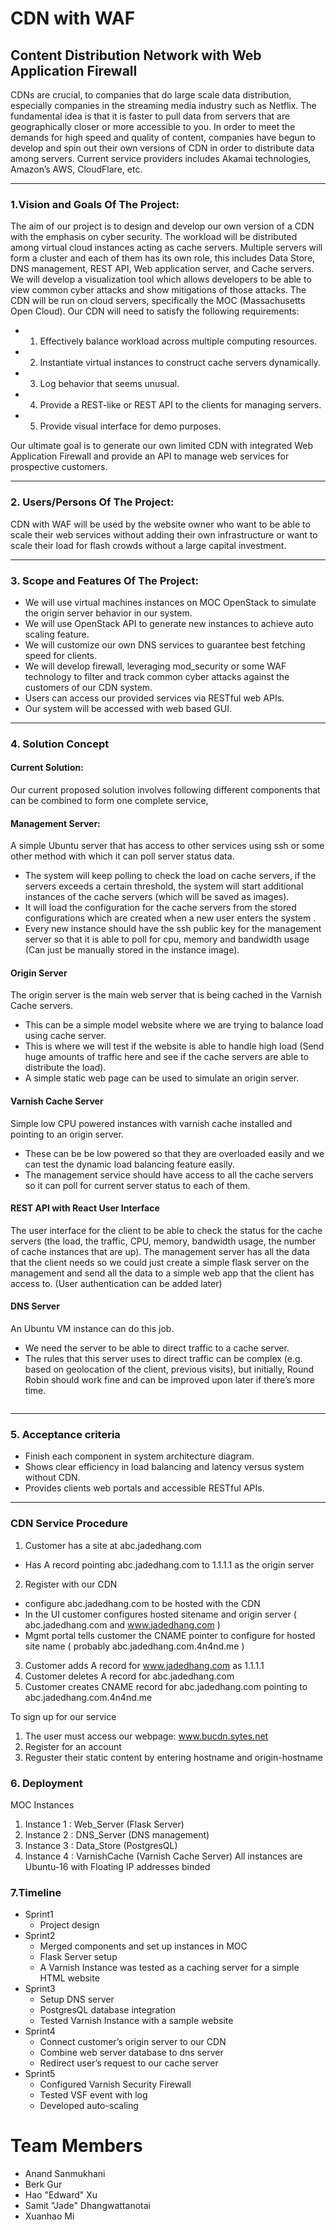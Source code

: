 # CDN with WAF


## Content Distribution Network with Web Application Firewall

CDNs are crucial, to companies that do large scale data distribution, especially companies in the streaming media industry such as Netflix. The fundamental idea is that it is faster to pull data from servers that are geographically closer or more accessible to you. In order to meet the demands for high speed and quality of content, companies have begun to develop and spin out their own versions of CDN in order to distribute data among servers. Current service providers includes Akamai technologies, Amazon’s AWS, CloudFlare, etc.  

<hr>

### 1.Vision and Goals Of The Project:
The aim of our project is to design and develop our own version of a CDN with the emphasis on cyber security. The workload will be distributed among virtual cloud instances acting as cache servers. Multiple servers will form a cluster and each of them  has its own role, this includes Data Store, DNS management, REST API, Web application server, and Cache servers. We will develop a visualization tool which allows developers to be able to view common cyber attacks and show mitigations of those attacks. The CDN will be run on cloud servers, specifically the MOC (Massachusetts Open Cloud).
Our CDN will need to satisfy the following requirements:
- 1. Effectively balance workload across multiple computing resources.
- 2. Instantiate virtual instances to construct cache servers dynamically. 
- 3. Log behavior that seems unusual.
- 4. Provide a REST-like or REST API to the clients for managing servers.
- 5. Provide visual interface for demo purposes.

Our ultimate goal is to generate our own limited CDN with integrated Web Application Firewall and provide an API to manage web services for prospective customers.

<hr>

### 2. Users/Persons Of The Project:

CDN with WAF will be used by the website owner who want to be able to scale their web services without adding their own infrastructure or want to scale their load for flash crowds without a large capital investment.
<hr>

### 3. Scope and Features Of The Project:

- We will use virtual machines instances on MOC OpenStack to simulate the origin server behavior in our system.
- We will use OpenStack API to generate new instances to achieve auto scaling feature.
- We will customize our own DNS services to guarantee best fetching speed for clients. 
- We will develop firewall, leveraging mod_security or some WAF technology to filter and track common cyber attacks against the customers of our CDN system. 
- Users can access our provided services via RESTful web APIs.
- Our system will be accessed with web based GUI. 

<hr>

### 4. Solution Concept
#### Current Solution:
Our current proposed solution involves following different components that can be combined to form one complete service,
#### Management Server:
A simple Ubuntu server that has access to other services using ssh  or some other method with which it can poll server status data. 

 - The system will keep polling to check the load on cache servers, if the servers  exceeds a certain threshold, the system will start additional instances of the cache servers (which will be saved as images).
 - It will load the configuration for the cache servers from the stored configurations which are created when a new user enters the system .
 - Every new instance should have the ssh public key for the management server so that it is able to poll for cpu, memory and bandwidth usage (Can just be manually stored in the instance image).
 
#### Origin Server 
The origin server is the main web server that is being cached in the Varnish Cache servers.

 - This can be a simple model website where we are trying to balance load using cache server.
 - This is where we will test if the website is able to handle high load (Send huge amounts of traffic here and see if the cache servers are able to distribute the load).
 - A simple static web page can be used to simulate an origin server.

#### Varnish Cache Server
Simple low CPU powered instances with varnish cache installed and pointing to an origin server.

 - These can be be low powered so that they are overloaded easily and we can test the dynamic load balancing feature easily.
 - The management service should have access to all the cache servers so it can poll for current server status to each of them.

#### REST API with React User Interface
The user interface  for the client to be able to check the status for the cache servers (the load, the traffic, CPU, memory, bandwidth usage, the number of cache instances that are up). The management server has all the data that the client needs so we could just create a simple flask server on the management and send all the data to a simple web app that the client has access to. (User authentication can be added later)

#### DNS Server
An Ubuntu VM instance can do this job.

- We need the server to be able to direct traffic to a cache server.
- The rules that this server uses to direct traffic can be complex (e.g. based on geolocation of the client, previous visits), but initially, Round Robin should work fine and can be improved upon later if there’s more time.

<figure>
	<a ><img src="/images/BlockDiagram.jpg" alt=""></a>
</figure>

<hr>

### 5. Acceptance criteria
 - Finish each component in system architecture diagram.
 - Shows clear efficiency in load balancing and latency versus system without CDN.
 - Provides clients web portals and accessible RESTful APIs.  

<hr>

### CDN Service Procedure  

1) Customer has a site at abc.jadedhang.com
  * Has A record pointing  abc.jadedhang.com to 1.1.1.1 as the origin server
2) Register with our CDN
  * configure abc.jadedhang.com to be hosted with the CDN
  * In the UI customer configures hosted sitename and origin server
    ( abc.jadedhang.com and www.jadedhang.com )
  * Mgmt portal tells customer the CNAME pointer to configure for hosted site name   ( probably abc.jadedhang.com.4n4nd.me ) 
3) Customer adds A record for www.jadedhang.com as 1.1.1.1
4) Customer deletes A record for abc.jadedhang.com
5) Customer creates CNAME record for abc.jadedhang.com pointing to abc.jadedhang.com.4n4nd.me

To sign up for our service
1. The user must access our webpage: www.bucdn.sytes.net
2. Register for an account
3. Reguster their static content by entering hostname and origin-hostname

### 6. Deployment
MOC Instances
1. Instance 1 : Web_Server (Flask Server)
2. Instance 2 : DNS_Server (DNS management)
3. Instance 3 : Data_Store (PostgresQL)
4. Instance 4 : VarnishCache (Varnish Cache Server)
All instances are Ubuntu-16 with Floating IP addresses binded

### 7.Timeline
* Sprint1
  * Project design
* Sprint2
  * Merged components and set up instances in MOC
  * Flask Server setup
  * A Varnish Instance was tested as a caching server for a simple HTML website
* Sprint3
  * Setup DNS server
  * PostgresQL database integration
  * Tested Varnish Instance with a sample website
* Sprint4
  * Connect customer’s origin server to our CDN
  * Combine web server database to dns server
  * Redirect user’s request to our cache server 
* Sprint5
  * Configured Varnish Security Firewall
  * Tested VSF event with log
  * Developed auto-scaling 

# Team Members

* Anand Sanmukhani
* Berk Gur
* Hao "Edward" Xu
* Samit "Jade" Dhangwattanotai
* Xuanhao Mi

